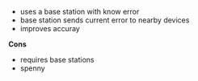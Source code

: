 - uses a base station with know error
- base station sends current error to nearby devices
- improves accuray

**Cons**
- requires base stations
- spenny
